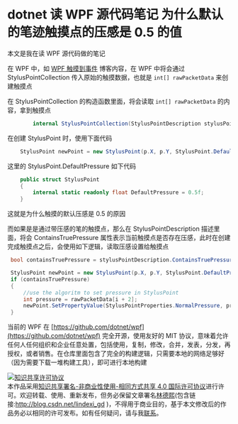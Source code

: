 
# dotnet 读 WPF 源代码笔记 为什么默认的笔迹触摸点的压感是 0.5 的值

本文是我在读 WPF 源代码做的笔记

<!--more-->



<!-- 标签：WPF，WPF源代码 -->
<!-- 发布 -->

在 WPF 中，如 [WPF 触摸到事件](https://blog.lindexi.com/post/WPF-%E8%A7%A6%E6%91%B8%E5%88%B0%E4%BA%8B%E4%BB%B6.html ) 博客内容，在 WPF 中将会通过 StylusPointCollection 传入原始的触摸数据，也就是 `int[] rawPacketData` 来创建触摸点

在 StylusPointCollection 的构造函数里面，将会读取 `int[] rawPacketData` 的内容，拿到触摸点

```csharp
        internal StylusPointCollection(StylusPointDescription stylusPointDescription, int[] rawPacketData, GeneralTransform tabletToView, Matrix tabletToViewMatrix)
```

在创建 StylusPoint 时，使用下面代码

```csharp
    StylusPoint newPoint = new StylusPoint(p.X, p.Y, StylusPoint.DefaultPressure, _stylusPointDescription, data, false, false);
```

这里的 StylusPoint.DefaultPressure 如下代码

```csharp
    public struct StylusPoint
    {
        internal static readonly float DefaultPressure = 0.5f;
    }
```

这就是为什么触摸的默认压感是 0.5 的原因

而如果是是通过带压感的笔的触摸点，那么在 StylusPointDescription 描述里面，将会 ContainsTruePressure 属性表示当前触摸点是否存在压感，此时在创建完成触摸点之后，会使用如下逻辑，读取压感设置给触摸点

```csharp
 bool containsTruePressure = stylusPointDescription.ContainsTruePressure;

 StylusPoint newPoint = new StylusPoint(p.X, p.Y, StylusPoint.DefaultPressure, _stylusPointDescription, data, false, false);
 if (containsTruePressure)
 {
     //use the algoritm to set pressure in StylusPoint
     int pressure = rawPacketData[i + 2];
     newPoint.SetPropertyValue(StylusPointProperties.NormalPressure, pressure);
 }
```

当前的 WPF 在 [https://github.com/dotnet/wpf](https://github.com/dotnet/wpf) 完全开源，使用友好的 MIT 协议，意味着允许任何人任何组织和企业任意处置，包括使用，复制，修改，合并，发表，分发，再授权，或者销售。在仓库里面包含了完全的构建逻辑，只需要本地的网络足够好（因为需要下载一堆构建工具），即可进行本地构建





<a rel="license" href="http://creativecommons.org/licenses/by-nc-sa/4.0/"><img alt="知识共享许可协议" style="border-width:0" src="https://licensebuttons.net/l/by-nc-sa/4.0/88x31.png" /></a><br />本作品采用<a rel="license" href="http://creativecommons.org/licenses/by-nc-sa/4.0/">知识共享署名-非商业性使用-相同方式共享 4.0 国际许可协议</a>进行许可。欢迎转载、使用、重新发布，但务必保留文章署名[林德熙](http://blog.csdn.net/lindexi_gd)(包含链接:http://blog.csdn.net/lindexi_gd )，不得用于商业目的，基于本文修改后的作品务必以相同的许可发布。如有任何疑问，请与我[联系](mailto:lindexi_gd@163.com)。